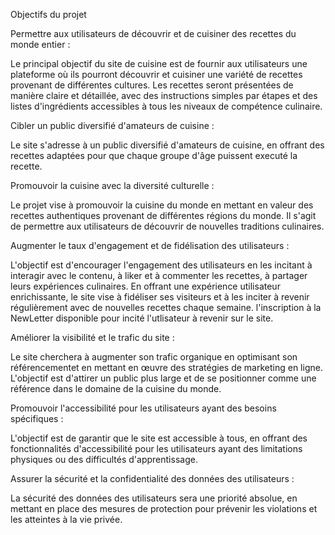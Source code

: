 Objectifs du projet

Permettre aux utilisateurs de découvrir et de cuisiner des recettes du monde entier : 

Le principal objectif du site de cuisine est de fournir aux utilisateurs une plateforme où ils pourront découvrir et cuisiner une variété de recettes provenant de différentes cultures. Les recettes seront présentées de manière claire et détaillée, avec des instructions simples par étapes et des listes d'ingrédients accessibles à tous les niveaux de compétence culinaire.




Cibler un public diversifié d'amateurs de cuisine :

Le site s'adresse à un public diversifié d'amateurs de cuisine, en offrant des recettes adaptées pour que chaque groupe d'âge puissent executé la recette.




Promouvoir la cuisine avec la diversité culturelle :

Le projet vise à promouvoir la cuisine du monde en mettant en valeur des recettes authentiques provenant de différentes régions du monde.
Il s'agit de permettre aux utilisateurs de découvrir de nouvelles traditions culinaires.




Augmenter le taux d'engagement et de fidélisation des utilisateurs : 

L'objectif est d'encourager l'engagement des utilisateurs en les incitant à interagir avec le contenu, à liker et à commenter les recettes, à partager leurs expériences culinaires.
En offrant une expérience utilisateur enrichissante, le site vise à fidéliser ses visiteurs et à les inciter à revenir régulièrement avec de nouvelles recettes chaque semaine.
l'inscription à la NewLetter disponible pour incité l'utlisateur à revenir sur le site.




Améliorer la visibilité et le trafic du site : 

Le site cherchera à augmenter son trafic organique en optimisant son référencementet en mettant en œuvre des stratégies de marketing en ligne. L'objectif est d'attirer un public plus large et de se positionner comme une référence dans le domaine de la cuisine du monde.




Promouvoir l'accessibilité pour les utilisateurs ayant des besoins spécifiques : 

L'objectif est de garantir que le site est accessible à tous, en offrant des fonctionnalités d'accessibilité pour les utilisateurs ayant des limitations physiques ou des difficultés
d'apprentissage.




Assurer la sécurité et la confidentialité des données des utilisateurs : 

La sécurité des données des utilisateurs sera une priorité absolue, en mettant en place des mesures de protection pour prévenir les violations et les atteintes à la vie privée.
